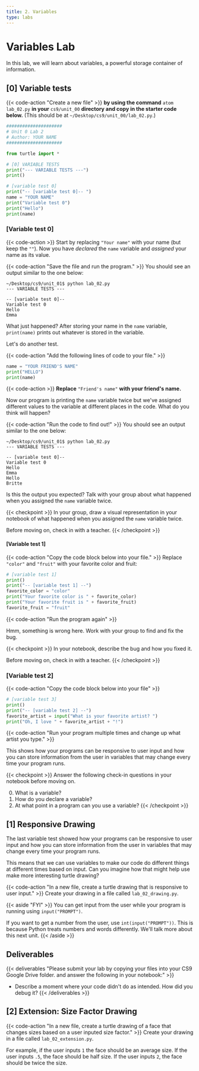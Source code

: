 ```yaml
---
title: 2. Variables
type: labs
---
```


# Variables Lab
In this lab, we will learn about variables, a powerful storage container of information.

## [0] Variable tests

{{< code-action "Create a new file" >}} **by using the command** `atom lab_02.py` **in your** `cs9/unit_00` **directory and copy in the starter code below.** (This should be at `~/Desktop/cs9/unit_00/lab_02.py`.)


```python
#####################
# Unit 0 Lab 2
# Author: YOUR NAME
#####################

from turtle import *

# [0] VARIABLE TESTS
print("--- VARIABLE TESTS ---")
print()

# [variable test 0]
print("-- [variable test 0]-- ")
name = "YOUR NAME"
print("Variable test 0")
print("Hello")
print(name)
```

### [Variable test 0]
{{< code-action >}} Start by replacing `"Your name"` with your name (but keep the `""`). Now you have *declared* the `name` variable and *assigned* your name as its value.

{{< code-action "Save the file and run the program." >}} You should see an output similar to the one below:

```shell
~/Desktop/cs9/unit_01$ python lab_02.py
--- VARIABLE TESTS ---

-- [variable test 0]-- 
Variable test 0
Hello
Emma
```

What just happened? After storing your name in the `name` variable, `print(name)` prints out whatever is stored in the variable.

Let's do another test. 

{{< code-action "Add the following lines of code to your file." >}} 

```python
name = "YOUR FRIEND'S NAME"
print("HELLO")
print(name)
```

{{< code-action >}} **Replace** `"Friend's name"` **with your friend's name.**

Now our program is printing the `name` variable twice but we've assigned different values to the
variable at different places in the code. What do you think will happen?

{{< code-action "Run the code to find out!" >}} You should see an output similar to the one below:
```shell
~/Desktop/cs9/unit_01$ python lab_02.py
--- VARIABLE TESTS ---

-- [variable test 0]-- 
Variable test 0
Hello
Emma
Hello
Britte

```

Is this the output you expected? Talk with your group about what happened when you assigned the
`name` variable twice.

{{< checkpoint >}}
In your group, draw a visual representation in your notebook of what happened when you assigned the `name` variable twice. 

Before moving on, check in with a teacher. 
{{< /checkpoint >}}

#### [Variable test 1]
{{< code-action "Copy the code block below into your file." >}} 
Replace `"color"` and `"fruit"` with your favorite color and fruit:

```python
# [variable test 1]
print()
print("-- [variable test 1] --")
favorite_color = "color"
print("Your favorite color is " + favorite_color)
print("Your favorite fruit is " + favorite_fruit)
favorite_fruit = "fruit"
```

{{< code-action "Run the program again" >}} 

Hmm, something is wrong here. Work with your group to find and fix the bug.

{{< checkpoint >}}
In your notebook, describe the bug and how you fixed it. 

Before moving on, check in with a teacher. 
{{< /checkpoint >}}

### [Variable test 2]
{{< code-action "Copy the code block below into your file"  >}}
```python
# [variable test 3]
print()
print("-- [variable test 2] --")
favorite_artist = input("What is your favorite artist? ")
print("Oh, I love " + favorite_artist + "!")
```

{{< code-action "Run your program multiple times and change up what artist you type." >}} 

This shows how your programs can be responsive to user input and how you can store
information from the user in variables that may change every time your program runs.


{{< checkpoint >}}
Answer the following check-in questions in your notebook before moving on. 

0. What is a variable?
0. How do you declare a variable?
0. At what point in a program can you use a variable?
{{< /checkpoint >}}

## [1] Responsive Drawing



The last variable test showed how your programs can be responsive to user input and how you can store information from the user in variables that may change every time your program runs.

This means that we can use variables to make our code do different things at different times based on input. Can you imagine how that might help use make more interesting turtle drawing?

{{< code-action "In a new file, create a turtle drawing that is responsive to user input." >}} Create your drawing in a file called `lab_02_drawing.py`. 


{{< aside "FYI" >}}
You can get input from the user while your program is running using `input("PROMPT")`.

If you want to get a number from the user, use `int(input("PROMPT"))`. This is because
Python treats numbers and words differently. We'll talk more about this next unit.
{{< /aside >}}


## Deliverables

{{< deliverables "Please submit your lab by copying your files into your CS9 Google Drive folder. and answer the following in your notebook:" >}}
- Describe a moment where your code didn't do as intended. How did you debug it? 
{{< /deliverables >}}

## [2] Extension: Size Factor Drawing

{{< code-action "In a new file, create a turtle drawing of a face that changes sizes based on a user inputed size factor." >}} Create your drawing in a file called `lab_02_extension.py`. 

For example, if the user inputs `1` the face should be an average size. If the user inputs `.5`, the face should be half size. If the user inputs `2`, the face should be twice the size. 
